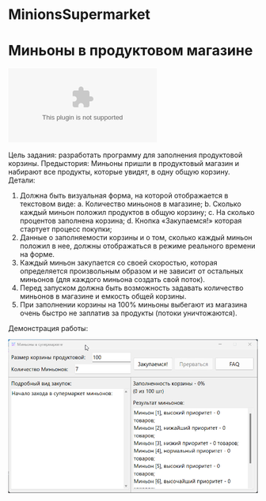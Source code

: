 # MinionsSupermarket
# Миньоны в продуктовом магазине 

[![GitHub release (latest by date and asset)](https://img.shields.io/github/downloads/umanets-alexander/MinionsSupermarket/1.0/MinionsSupermarket.zip)](https://github.com/umanets-alexander/MinionsSupermarket/releases/download/1.0/MinionsSupermarket.zip)

Цель задания: разработать программу для заполнения продуктовой корзины. Предыстория: Миньоны пришли в продуктовый магазин и набирают все продукты, которые увидят, в одну общую корзину.
Детали:
1.	Должна быть визуальная форма, на которой отображается в текстовом виде:
a.	Количество миньонов в магазине;
b.	Сколько каждый миньон положил продуктов в общую корзину;
c.	На сколько процентов заполнена корзина;
d.	Кнопка «Закупаемся!» которая стартует процесс покупки;
2.	Данные о заполняемости корзины и о том, сколько каждый миньон положил в нее, должны отображаться в режиме реального времени на форме.
3.	Каждый миньон закупается со своей скоростью, которая определяется произвольным образом и не зависит от остальных миньонов (для каждого миньона создать свой поток).
4.	Перед запуском должна быть возможность задавать количество миньонов в магазине и емкость общей корзины.
5.	При заполнении корзины на 100% миньоны выбегают из магазина очень быстро не заплатив за продукты (потоки уничтожаются).

Демонстрация работы:

![Демонстрация с ручным вводом таблицы](https://github.com/umanets-alexander/MinionsSupermarket/blob/main/img/1.gif)

